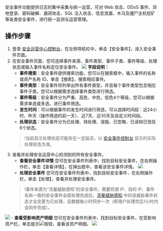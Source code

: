 
安全事件功能提供日志的集中采集与统一运营，可对 Web 攻击、DDoS 事件、异地登录、密码破解、漏洞攻击、SQL 注入攻击、信息泄漏、木马及僵尸主机挖矿等各类安全事件，进行统一监测与运营管理。
## 操作步骤
1. 登录 [安全运营中心控制台](https://console.cloud.tencent.com/ssav2/event)，在左侧导航栏中，单击【安全事件】，进入安全事件页面。
2. 在安全事件页面，您可选择事件来源、事件类型、事件子类、事件等级、处理状态或输入事件名称定位安全事件。
![](https://main.qcloudimg.com/raw/8b30e9277b7f94487f7933b3ee55d274.png)
	**字段说明：**
	- **事件搜索**：安全事件提供搜索功能，您可以在搜索框中，输入事件的名称或资产名称 ID，单击【搜索】，搜索相应事件。
	- **事件类型**：安全事件将列举出所有事件类型，并且每个事件类型包含相应事件子类，您可以根据需求选择事件类型进行筛选。
	- **事件等级**：安全事件分为严重、高危、中危、低危4个等级，您可以根据需求单选或多选，进行事件筛选。
	- **发生时间**：可以根据事件的发生时间进行筛选，可以选择时间段：近24小时、昨天（操作筛选的前一天）、近7天、近30天及自定义时间段。
	- **处理状态**：安全事件分为已处理、待处理、误报、已忽略、已读和已信任6个状态。
	>!当前显示处理状态可能存在一定延迟，以 [安全事件控制台](https://console.cloud.tencent.com/ssav2/event) 显示的实际处理状态为准。
3. 查看并处理安全运营中心检测到的所有安全事件。
	- **查看安全事件详情** 
	您可在安全事件列表中，找到目标安全事件，在右侧操作栏，单击【查看详情】，在弹出框中，查看该安全事件详情。
	![](https://main.qcloudimg.com/raw/bfbbb3b4ed60aecab28588047dfd71ca.png)
	- **处理安全事件**
	您可在安全事件列表中，找到目标安全事件，在右侧操作栏，单击【处理】，查看并处理安全事件。
	>!事件来源为“流量威胁感知”的安全事件，需要将源 IP、目的 IP、事件名称一致的安全事件全部处理完成后，[流量威胁感知](https://console.cloud.tencent.com/ssav2/network) 中的该威胁事件状态才会变更为已处理，且数据每小时同步一次（即用户处理完后1小时内会同步完成）。
	>
![](https://main.qcloudimg.com/raw/9ddfd30d2225838602971e87ecc214af.png)
	- **查看受影响资产明细**
您可在安全事件列表中，找到目标安全事件，在受影响资产栏，单击提示<img src= "https://main.qcloudimg.com/raw/d05c2b193587da078319f417926239b4.png" style="margin:0;">按钮，查看该资产明细。
![](https://main.qcloudimg.com/raw/a98adf2e3c06e3a2a1a8946db9a9dc98.png)
